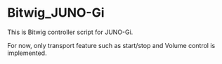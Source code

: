 # Bitwig_JUNO-Gi

This is Bitwig controller script for JUNO-Gi.

For now, only transport feature such as start/stop and Volume control is
implemented.
